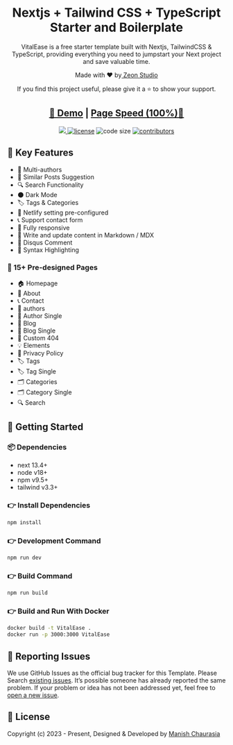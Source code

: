 <h1 align=center>Nextjs + Tailwind CSS + TypeScript Starter and Boilerplate</h1>

<p align=center>VitalEase is a free starter template built with Nextjs, TailwindCSS & TypeScript, providing everything you need to jumpstart your Next project and save valuable time.</p>

<p align=center>Made with ♥ by<a href="https://zeon.studio/"> Zeon Studio</a></p>
<p align=center> If you find this project useful, please give it a ⭐ to show your support. </p>

<h2 align="center"> <a target="_blank" href="https://VitalEase.netlify.app/" rel="nofollow">👀 Demo</a> | <a  target="_blank" href="https://pagespeed.web.dev/analysis/https-VitalEase-netlify-app/zttnq0z42d?form_factor=desktop">Page Speed (100%)🚀</a>
</h2>

<p align=center>

  <a href="https://github.com/vercel/next.js/releases/tag/v13.5.1" alt="Contributors">
    <img src="https://img.shields.io/static/v1?label=NEXTJS&message=13.4&color=000&logo=nextjs" />
  </a>

  <a href="https://github.com/ManishChaurasia07/IITPatna.git/blob/main/LICENSE">
    <img src="https://img.shields.io/github/license/zeon-studio/VitalEase" alt="license"></a>

  <img src="https://img.shields.io/github/languages/code-size/zeon-studio/VitalEase" alt="code size">

  <a href="https://github.com/ManishChaurasia07/IITPatna.git/graphs/contributors">
    <img src="https://img.shields.io/github/contributors/zeon-studio/VitalEase" alt="contributors"></a>
</p>

## 📌 Key Features

- 👥 Multi-authors
- 🎯 Similar Posts Suggestion
- 🔍 Search Functionality
- 🌑 Dark Mode
- 🏷️ Tags & Categories
- 🔗 Netlify setting pre-configured
- 📞 Support contact form
- 📱 Fully responsive
- 📝 Write and update content in Markdown / MDX
- 💬 Disqus Comment
- 🔳 Syntax Highlighting

### 📄 15+ Pre-designed Pages

- 🏠 Homepage
- 👤 About
- 📞 Contact
- 👥 authors
- 👤 Author Single
- 📝 Blog
- 📝 Blog Single
- 🚫 Custom 404
- 💡 Elements
- 📄 Privacy Policy
- 🏷️ Tags
- 🏷️ Tag Single
- 🗂️ Categories
- 🗂️ Category Single
- 🔍 Search

## 🚀 Getting Started

### 📦 Dependencies

- next 13.4+
- node v18+
- npm v9.5+
- tailwind v3.3+

### 👉 Install Dependencies

```bash
npm install
```

### 👉 Development Command

```bash
npm run dev
```

### 👉 Build Command

```bash
npm run build
```

### 👉 Build and Run With Docker

```bash
docker build -t VitalEase .
docker run -p 3000:3000 VitalEase
```

<!-- reporting issue -->

## 🐞 Reporting Issues

We use GitHub Issues as the official bug tracker for this Template. Please Search [existing issues](https://github.com/ManishChaurasia07/IITPatna.git/issues). It’s possible someone has already reported the same problem.
If your problem or idea has not been addressed yet, feel free to [open a new issue](https://github.com/ManishChaurasia07/IITPatna.git/issues).

<!-- licence -->

## 📝 License

Copyright (c) 2023 - Present, Designed & Developed by [Manish Chaurasia](https://manishchaurasiya.netlify.app/)
